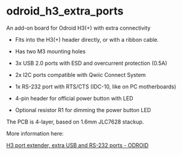 # odroid_h3_extra_ports

An add-on board for Odroid H3(+) with extra connectivity

- Fits into the H3(+) header directly, or with a ribbon cable.

- Has two M3 mounting holes

- 3x USB 2.0 ports with ESD and overcurrent protection (0.5A)

- 2x I2C ports compatible with Qwiic Connect System

- 1x RS-232 port with RTS/CTS (IDC-10, like on PC motherboards)

- 4-pin header for official power button with LED

- Optional resistor R1 for dimming the power button LED

The PCB is 4-layer, based on 1.6mm JLC7628 stackup.

More information here:

[H3 port extender, extra USB and RS-232 ports - ODROID](https://forum.odroid.com/viewtopic.php?f=172&t=45594)
